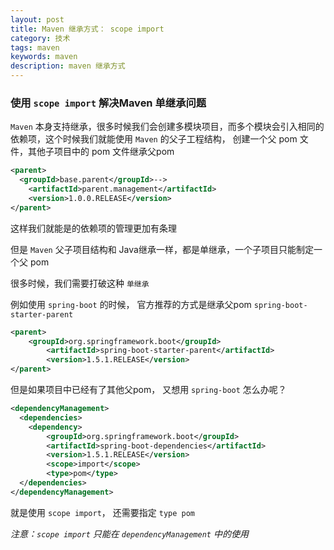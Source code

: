 ```yaml
---
layout: post
title: Maven 继承方式： scope import
category: 技术
tags: maven
keywords: maven
description: maven 继承方式
---
```


### 使用 `scope import` 解决Maven 单继承问题

`Maven` 本身支持继承，很多时候我们会创建多模块项目，而多个模块会引入相同的依赖项，这个时候我们就能使用 `Maven` 的父子工程结构，
创建一个父 pom 文件，其他子项目中的 pom 文件继承父pom

```xml
<parent>
  <groupId>base.parent</groupId>-->
	<artifactId>parent.management</artifactId>
	<version>1.0.0.RELEASE</version>
</parent>
```

这样我们就能是的依赖项的管理更加有条理

但是 `Maven` 父子项目结构和 Java继承一样，都是单继承，一个子项目只能制定一个父 pom

很多时候，我们需要打破这种 `单继承`

例如使用 `spring-boot` 的时候， 官方推荐的方式是继承父pom `spring-boot-starter-parent`

```xml
<parent>
    <groupId>org.springframework.boot</groupId>
		<artifactId>spring-boot-starter-parent</artifactId>
		<version>1.5.1.RELEASE</version>
</parent>
```

但是如果项目中已经有了其他父pom， 又想用 `spring-boot` 怎么办呢？

```xml
<dependencyManagement>
  <dependencies>
    <dependency>
    	<groupId>org.springframework.boot</groupId>
    	<artifactId>spring-boot-dependencies</artifactId>
    	<version>1.5.1.RELEASE</version>
    	<scope>import</scope>
    	<type>pom</type>
  </dependencies>
</dependencyManagement>
```

就是使用 `scope import`， 还需要指定 `type pom`

*注意：`scope import` 只能在 `dependencyManagement` 中的使用*
